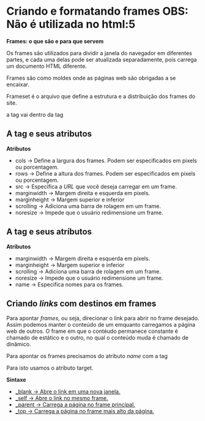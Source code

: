 # Criando e formatando frames      OBS: Não é utilizada no html:5

**Frames: o que são e para que servem**

Os frames são utilizados para dividir a janela do navegador em diferentes partes, e cada uma delas pode ser atualizada separadamente, pois carrega um documento HTML diferente.

Frames são como moldes onde as páginas web são obrigadas a se encaixar.

Frameset é o arquivo que define a estrutura e a distribuição dos frames do site.

a tag <frameset> vai dentro da tag <body>

## A tag <framesets> e seus atributos

**Atributos**

- cols -> Define a largura dos frames. 
    Podem ser especificados em pixels ou porcentagem.
- rows -> Define a altura dos frames.
    Podem ser especificados em pixels ou porcentagem.
- src -> Especifica a *URL* que você deseja carregar em um frame.
- marginwidth -> Margem direita e esquerda em pixels.
- marginheight -> Margem superior e inferior
- scrolling -> Adiciona uma barra de rolagem em um frame.
- noresize -> Impede que o usuário redimensione um frame.

## A tag <frame> e seus atríbutos

**Atributos**

- marginwidth -> Margem direita e esquerda em pixels.
- marginheight -> Margem superior e inferior
- scrolling -> Adiciona uma barra de rolagem em um frame.
- noresize -> Impede que o usuário redimensione um frame.
- name -> Especifica nomes para os frames.

## Criando *links* com destinos em frames

Para apontar *frames*, ou seja, direcionar o link para abrir no frame desejado.
Assim podemos manter o conteúdo de um emquanto carregamos a página web de outros.
O frame em que o contéudo permanece constante é chamado de estático e o outro, no qual o conteúdo muda é chamado de dinâmico.

Para apontar os frames precisamos do atributo *name* com a tag <frame>

Para isto usamos o atributo target.

**Sintaxe**

<a href="URL" target="nome_frame">

- _blank -> Abre o link em uma nova janela.
- _self -> Abre o link no mesmo frame.
- _parent -> Carrega a página no frame principal.
- _top -> Carrega a página no frame mais alto da página.